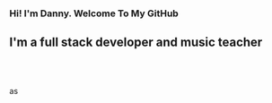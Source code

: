 ### Hi! I'm Danny. Welcome To My GitHub

## I'm a full stack developer and music teacher

<br />
<br />

as
<!-- References -->
[website]: https://dantelope.com
[Team Treehouse]: https://teamtreehouse.com
[freeCodeCamp]: https://freecodecamp.org



